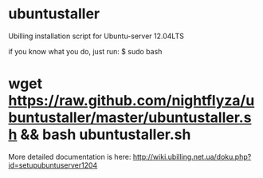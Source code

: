 ubuntustaller
=============

Ubilling installation script for Ubuntu-server 12.04LTS

if you know what you do, just run:
$ sudo bash
# wget https://raw.github.com/nightflyza/ubuntustaller/master/ubuntustaller.sh && bash ubuntustaller.sh

More detailed documentation is here: http://wiki.ubilling.net.ua/doku.php?id=setupubuntuserver1204
